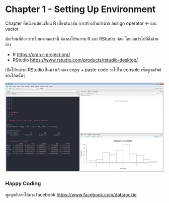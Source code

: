 # Chapter 1 - Setting Up Environment

Chapter ที่หนึ่งจะสอนเขียน R เบื้องต้น เช่น การสร้างตัวแปรด้วย assign operator <- และ vector 

นักเรียนที่ต้องการเรียนตามคอร์สนี้ ต้องลงโปรแกรม R และ RStudio ก่อน โดยกดเข้าไปที่ลิ้งด้านล่าง
- R https://cran.r-project.org/
- RStudio https://www.rstudio.com/products/rstudio-desktop/

เปิดโปรแกรม RStudio ขึ้นมา แล้วลอง copy + paste code ลงไปใน console เพื่อดูผลลัพธ์ของโค้ดนั้นๆ

![RStudio Desktop](https://github.com/toyeiei/RDS2019/blob/master/chapter1/RStudio.png)

### Happy Coding
พูดคุยกับเราได้ทาง facebook https://www.facebook.com/datarockie
